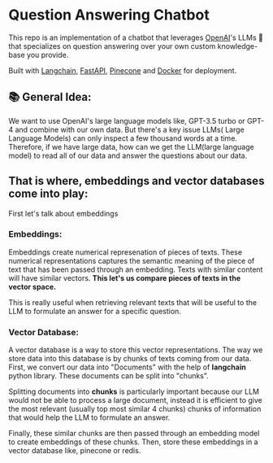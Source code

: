 # Question Answering Chatbot

This repo is an implementation of a chatbot that leverages [OpenAI](https://openai.com/)'s LLMs 🧠 that specializes on question answering over your own custom knowledge-base you provide.

Built with [Langchain](https://www.langchain.com/), [FastAPI](https://fastapi.tiangolo.com/), [Pinecone](https://www.pinecone.io/) and [Docker](https://www.docker.com/) for deployment.



## 📚 General Idea: 
We want to use OpenAI's large language models like, GPT-3.5 turbo or GPT-4 and combine with our own data. But there's a key issue LLMs( Large Language Models) can only inspect a few thousand words at a time. Therefore, if we have large data, how can we get the LLM(large language model) to read all of our data and answer the questions about our data.

## That is where, embeddings and vector databases come into play:

First let's talk about embeddings

### Embeddings: 
Embeddings create numerical represenation of pieces of texts. These numerical representations captures the semantic meaning of the piece of text that has been passed through an embedding. Texts with similar content will have similar vectors. **This let's us compare pieces of texts in the vector space.** 

This is really useful when retrieving relevant texts that will be useful to the LLM to formulate an answer for a specific question.

### Vector Database:
A vector database is a way to store this vector representations. The way we store data into this database is by chunks of texts coming from our data. First, we convert our data into "Documents" with the help of **langchain** python library. These documents can be split into "chunks". 

Splitting documents into **chunks** is particularly important because our LLM would not be able to process a large document, instead it is efficient to give the most relevant (usually top most similar 4 chunks) chunks of information that would help the LLM to formulate an answer.

Finally, these similar chunks are then passed through an embedding model to create embeddings of these chunks. Then, store these embeddings in a vector database like, pinecone or redis.
